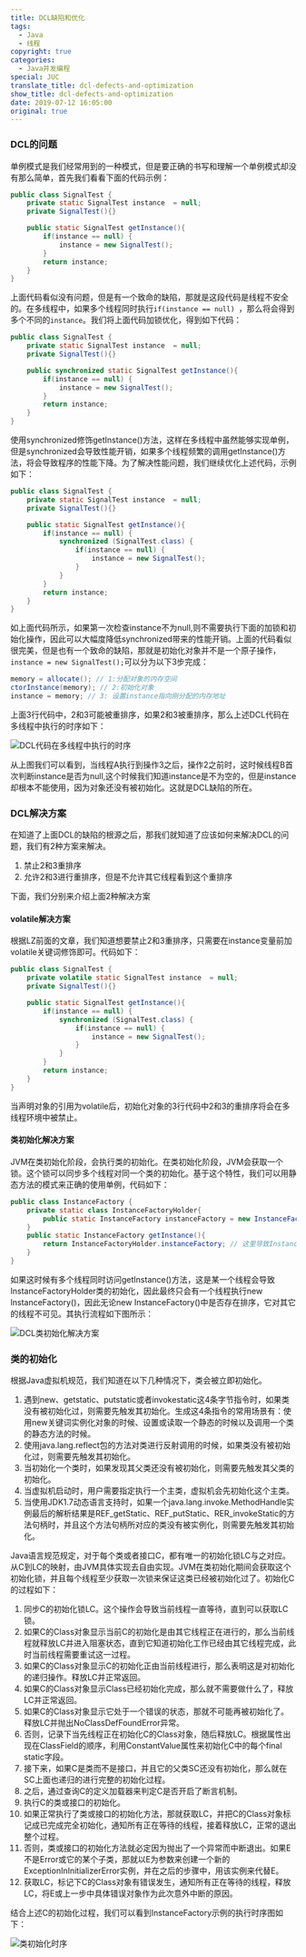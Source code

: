 ```yaml
---
title: DCL缺陷和优化
tags:
  - Java
  - 线程
copyright: true
categories:
  - Java并发编程
special: JUC
translate_title: dcl-defects-and-optimization
show_title: dcl-defects-and-optimization
date: 2019-07-12 16:05:00
original: true
---
```


### DCL的问题

单例模式是我们经常用到的一种模式，但是要正确的书写和理解一个单例模式却没有那么简单，首先我们看看下面的代码示例：

```java
public class SignalTest {
    private static SignalTest instance  = null;
    private SignalTest(){}

    public static SignalTest getInstance(){
        if(instance == null) {
            instance = new SignalTest();
        }
        return instance;
    }
}
```

上面代码看似没有问题，但是有一个致命的缺陷，那就是这段代码是线程不安全的。在多线程中，如果多个线程同时执行`if(instance == null) `，那么将会得到多个不同的`instance`。我们将上面代码加锁优化，得到如下代码：

```java
public class SignalTest {
    private static SignalTest instance  = null;
    private SignalTest(){}

    public synchronized static SignalTest getInstance(){
        if(instance == null) {
            instance = new SignalTest();
        }
        return instance;
    }
}
```

使用synchronized修饰getInstance()方法，这样在多线程中虽然能够实现单例，但是synchronized会导致性能开销，如果多个线程频繁的调用getInstance()方法，将会导致程序的性能下降。为了解决性能问题，我们继续优化上述代码，示例如下：

```java
public class SignalTest {
    private static SignalTest instance  = null;
    private SignalTest(){}

    public static SignalTest getInstance(){
        if(instance == null) {
            synchronized (SignalTest.class) {
                if(instance == null) {
                    instance = new SignalTest();
                }
            }
        }
        return instance;
    }
}
```

如上面代码所示，如果第一次检查instance不为null,则不需要执行下面的加锁和初始化操作，因此可以大幅度降低synchronized带来的性能开销。上面的代码看似很完美，但是也有一个致命的缺陷，那就是初始化对象并不是一个原子操作，`instance = new SignalTest();`可以分为以下3步完成：

```java
memory = allocate(); // 1:分配对象的内存空间
ctorInstance(memory); // 2:初始化对象
instance = memory; // 3: 设置instance指向刚分配的内存地址
```

上面3行代码中，2和3可能被重排序，如果2和3被重排序，那么上述DCL代码在多线程中执行的时序如下：

![DCL代码在多线程中执行的时序](https://gitee.com/zhangzwd/pic-bed/raw/master/blog/DCL代码在多线程中执行的时序.png)

从上图我们可以看到，当线程A执行到操作3之后，操作2之前时，这时候线程B首次判断instance是否为null,这个时候我们知道instance是不为空的，但是instance却根本不能使用，因为对象还没有被初始化。这就是DCL缺陷的所在。

### DCL解决方案

在知道了上面DCL的缺陷的根源之后，那我们就知道了应该如何来解决DCL的问题，我们有2种方案来解决。

1. 禁止2和3重排序
2. 允许2和3进行重排序，但是不允许其它线程看到这个重排序

下面，我们分别来介绍上面2种解决方案

#### volatile解决方案

根据LZ前面的文章，我们知道想要禁止2和3重排序，只需要在instance变量前加volatile关键词修饰即可。代码如下：

```java
public class SignalTest {
    private volatile static SignalTest instance  = null;
    private SignalTest(){}

    public static SignalTest getInstance(){
        if(instance == null) {
            synchronized (SignalTest.class) {
                if(instance == null) {
                    instance = new SignalTest();
                }
            }
        }
        return instance;
    }
}
```

当声明对象的引用为volatile后，初始化对象的3行代码中2和3的重排序将会在多线程环境中被禁止。

#### 类初始化解决方案

JVM在类初始化阶段，会执行类的初始化。在类初始化阶段，JVM会获取一个锁。这个锁可以同步多个线程对同一个类的初始化。基于这个特性，我们可以用静态方法的模式来正确的使用单例，代码如下：

```java
public class InstanceFactory {
    private static class InstanceFactoryHolder{
        public static InstanceFactory instanceFactory = new InstanceFactory();
    }
    public static InstanceFactory getInstance(){
        return InstanceFactoryHolder.instanceFactory; // 这里导致InstanceFactoryHolder类初始化
    }
}
```

如果这时候有多个线程同时访问getInstance()方法，这是某一个线程会导致InstanceFactoryHolder类的初始化，因此最终只会有一个线程执行new InstanceFactory()，因此无论new InstanceFactory()中是否存在排序，它对其它的线程不可见。其执行流程如下图所示：

![DCL类初始化解决方案](https://gitee.com/zhangzwd/pic-bed/raw/master/blog/DCL类初始化解决方案.png)

###  类的初始化

根据Java虚拟机规范，我们知道在以下几种情况下，类会被立即初始化。

1. 遇到new、getstatic、putstatic或者invokestatic这4条字节指令时，如果类没有被初始化过，则需要先触发其初始化。生成这4条指令的常用场景有：使用new关键词实例化对象的时候、设置或读取一个静态的时候以及调用一个类的静态方法的时候。
2. 使用java.lang.reflect包的方法对类进行反射调用的时候，如果类没有被初始化过，则需要先触发其初始化。
3. 当初始化一个类时，如果发现其父类还没有被初始化，则需要先触发其父类的初始化。
4. 当虚拟机启动时，用户需要指定执行一个主类，虚拟机会先初始化这个主类。
5. 当使用JDK1.7动态语言支持时，如果一个java.lang.invoke.MethodHandle实例最后的解析结果是REF_getStatic、REF_putStatic、RER_invokeStatic的方法句柄时，并且这个方法句柄所对应的类没有被实例化，则需要先触发其初始化。

Java语言规范规定，对于每个类或者接口C，都有唯一的初始化锁LC与之对应。从C到LC的映射，由JVM具体实现去自由实现。JVM在类初始化期间会获取这个初始化锁，并且每个线程至少获取一次锁来保证这类已经被初始化过了。初始化C的过程如下：

1. 同步C的初始化锁LC。这个操作会导致当前线程一直等待，直到可以获取LC锁。
2. 如果C的Class对象显示当前C的初始化是由其它线程正在进行的，那么当前线程就释放LC并进入阻塞状态，直到它知道初始化工作已经由其它线程完成，此时当前线程需要重试这一过程。
3. 如果C的Class对象显示C的初始化正由当前线程进行，那么表明这是对初始化的递归操作。释放LC并正常返回。
4. 如果C的Class对象显示Class已经初始化完成，那么就不需要做什么了，释放LC并正常返回。
5. 如果C的Class对象显示它处于一个错误的状态，那就不可能再被初始化了。释放LC并抛出NoClassDefFoundError异常。
6. 否则，记录下当先线程正在初始化C的Class对象，随后释放LC。根据属性出现在ClassField的顺序，利用ConstantValue属性来初始化C中的每个final static字段。
7. 接下来，如果C是类而不是接口，并且它的父类SC还没有初始化，那么就在SC上面也递归的进行完整的初始化过程。
8. 之后，通过查询C的定义加载器来判定C是否开启了断言机制。
9. 执行C的类或接口的初始化。
10. 如果正常执行了类或接口的初始化方法，那就获取LC，并把C的Class对象标记成已完成完全初始化，通知所有正在等待的线程，接着释放LC，正常的退出整个过程。
11. 否则，类或接口的初始化方法就必定因为抛出了一个异常而中断退出。如果E不是Error或它的某个子类，那就以E为参数来创建一个新的ExceptionInInitializerError实例，并在之后的步骤中，用该实例来代替E。
12. 获取LC，标记下C的Class对象有错误发生，通知所有正在等待的线程，释放LC，将E或上一步中具体错误对象作为此次意外中断的原因。

结合上述C的初始化过程，我们可以看到InstanceFactory示例的执行时序图如下：

![类初始化时序](https://gitee.com/zhangzwd/pic-bed/raw/master/blog/类初始化时序.png)
